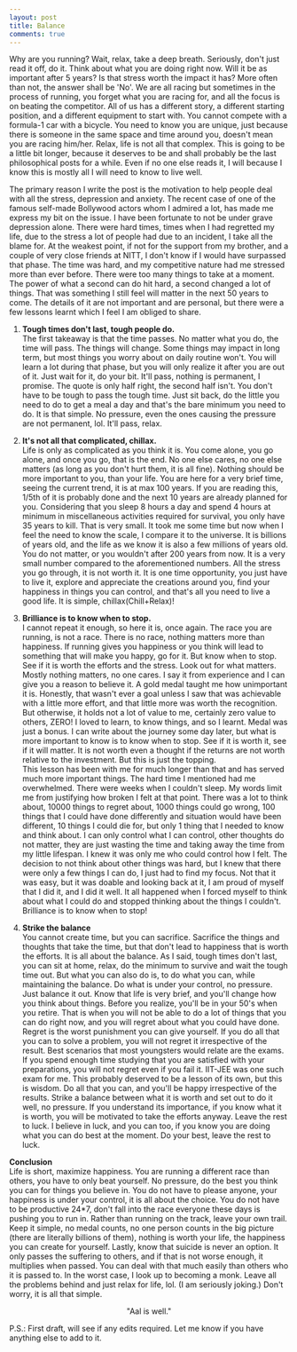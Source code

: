 ```yaml
---
layout: post
title: Balance
comments: true
---
```


Why are you running? Wait, relax, take a deep breath. Seriously, don't just read it off, do it. Think about what you are doing right now. Will it be as important after 5 years? Is that stress worth the impact it has? More often than not, the answer shall be 'No'. We are all racing but sometimes in the process of running, you forget what you are racing for, and all the focus is on beating the competitor. All of us has a different story, a different starting position, and a different equipment to start with. You cannot compete with a formula-1 car with a bicycle. You need to know you are unique, just because there is someone in the same space and time around you, doesn't mean you are racing him/her. Relax, life is not all that complex. This is going to be a little bit longer, because it deserves to be and shall probably be the last philosophical posts for a while. Even if no one else reads it, I will because I know this is mostly all I will need to know to live well.  

The primary reason I write the post is the motivation to help people deal with all the stress, depression and anxiety. The recent case of one of the famous self-made Bollywood actors whom I admired a lot, has made me express my bit on the issue. I have been fortunate to not be under grave depression alone. There were hard times, times when I had regretted my life, due to the stress a lot of people had due to an incident, I take all the blame for. At the weakest point, if not for the support from my brother, and a couple of very close friends at NITT, I don't know if I would have surpassed that phase. The time was hard, and my competitive nature had me stressed more than ever before. There were too many things to take at a moment. The power of what a second can do hit hard, a second changed a lot of things. That was something I still feel will matter in the next 50 years to come. The details of it are not important and are personal, but there were a few lessons learnt which I feel I am obliged to share.  

1. **Tough times don't last, tough people do.**  
The first takeaway is that the time passes. No matter what you do, the time will pass. The things will change. Some things may impact in long term, but most things you worry about on daily routine won't. You will learn a lot during that phase, but you will only realize it after you are out of it. Just wait for it, do your bit. It'll pass, nothing is permanent, I promise. The quote is only half right, the second half isn't. You don't have to be tough to pass the tough time. Just sit back, do the little you need to do to get a meal a day and that's the bare minimum you need to do. It is that simple. No pressure, even the ones causing the pressure are not permanent, lol. It'll pass, relax.  

2. **It's not all that complicated, chillax.**  
Life is only as complicated as you think it is. You come alone, you go alone, and once you go, that is the end. No one else cares, no one else matters (as long as you don't hurt them, it is all fine). Nothing should be more important to you, than your life. You are here for a very brief time, seeing the current trend, it is at max 100 years. If you are reading this, 1/5th of it is probably done and the next 10 years are already planned for you. Considering that you sleep 8 hours a day and spend 4 hours at minimum in miscellaneous activities required for survival, you only have 35 years to kill. That is very small. It took me some time but now when I feel the need to know the scale, I compare it to the universe. It is billions of years old, and the life as we know it is also a few millions of years old. You do not matter, or you wouldn't after 200 years from now. It is a very small number compared to the aforementioned numbers. All the stress you go through, it is not worth it. It is one time opportunity, you just have to live it, explore and appreciate the creations around you, find your happiness in things you can control, and that's all you need to live a good life. It is simple, chillax(Chill+Relax)!   

3. **Brilliance is to know when to stop.**  
I cannot repeat it enough, so here it is, once again. The race you are running, is not a race. There is no race, nothing matters more than happiness. If running gives you happiness or you think will lead to something that will make you happy, go for it. But know when to stop. See if it is worth the efforts and the stress. Look out for what matters. Mostly nothing matters, no one cares. I say it from experience and I can give you a reason to believe it. A gold medal taught me how unimportant it is. Honestly, that wasn't ever a goal unless I saw that was achievable with a little more effort, and that little more was worth the recognition. But otherwise, it holds not a lot of value to me, certainly zero value to others, ZERO! I loved to learn, to know things, and so I learnt. Medal was just a bonus. I can write about the journey some day later, but what is more important to know is to know when to stop. See if it is worth it, see if it will matter. It is not worth even a thought if the returns are not worth relative to the investment. But this is just the topping.  
This lesson has been with me for much longer than that and has served much more important things. The hard time I mentioned had me overwhelmed. There were weeks when I couldn't sleep. My words limit me from justifying how broken I felt at that point. There was a lot to think about, 10000 things to regret about, 1000 things could go wrong, 100 things that I could have done differently and situation would have been different, 10 things I could die for, but only 1 thing that I needed to know and think about. I can only control what I can control, other thoughts do not matter, they are just wasting the time and taking away the time from my little lifespan. I knew it was only me who could control how I felt. The decision to not think about other things was hard, but I knew that there were only a few things I can do, I just had to find my focus. Not that it was easy, but it was doable and looking back at it, I am proud of myself that I did it, and I did it well. It all happened when I forced myself to think about what I could do and stopped thinking about the things I couldn't. Brilliance is to know when to stop!  

4. **Strike the balance**  
You cannot create time, but you can sacrifice. Sacrifice the things and thoughts that take the time, but that don't lead to happiness that is worth the efforts. It is all about the balance. As I said, tough times don't last, you can sit at home, relax, do the minimum to survive and wait the tough time out. But what you can also do is, to do what you can, while maintaining the balance. Do what is under your control, no pressure. Just balance it out. Know that life is very brief, and you'll change how you think about things. Before you realize, you'll be in your 50's when you retire. That is when you will not be able to do a lot of things that you can do right now, and you will regret about what you could have done. Regret is the worst punishment you can give yourself. If you do all that you can to solve a problem, you will not regret it irrespective of the result. Best scenarios that most youngsters would relate are the exams. If you spend enough time studying that you are satisfied with your preparations, you will not regret even if you fail it. IIT-JEE was one such exam for me. This probably deserved to be a lesson of its own, but this is wisdom. Do all that you can, and you'll be happy irrespective of the results. Strike a balance between what it is worth and set out to do it well, no pressure. If you understand its importance, if you know what it is worth, you will be motivated to take the efforts anyway. Leave the rest to luck. I believe in luck, and you can too, if you know you are doing what you can do best at the moment. Do your best, leave the rest to luck.  

**Conclusion**  
Life is short, maximize happiness. You are running a different race than others, you have to only beat yourself. No pressure, do the best you think you can for things you believe in. You do not have to please anyone, your happiness is under your control, it is all about the choice. You do not have to be productive 24*7, don't fall into the race everyone these days is pushing you to run in. Rather than running on the track, leave your own trail. Keep it simple, no medal counts, no one person counts in the big picture (there are literally billions of them), nothing is worth your life, the happiness you can create for yourself. Lastly, know that suicide is never an option. It only passes the suffering to others, and if that is not worse enough, it multiplies when passed. You can deal with that much easily than others who it is passed to. In the worst case, I look up to becoming a monk. Leave all the problems behind and just relax for life, lol. (I am seriously joking.) Don't worry, it is all that simple.  

<div align="center"> "Aal is well." </div> 

P.S.: First draft, will see if any edits required. Let me know if you have anything else to add to it.